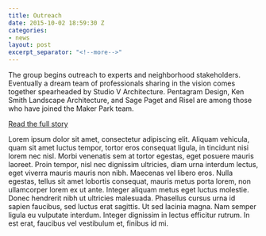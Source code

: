 ```yaml
---
title: Outreach
date: 2015-10-02 18:59:30 Z
categories:
- news
layout: post
excerpt_separator: "<!--more-->"
---
```


The group begins outreach to experts and neighborhood
stakeholders. Eventually a dream team of professionals sharing
in the vision comes together spearheaded by Studio V
Architecture. Pentagram Design, Ken Smith Landscape
Architecture, and Sage Paget and Risel are among those who have
joined the Maker Park team.

[Read the full story](http://google.com)
<!--more-->

Lorem ipsum dolor sit amet, consectetur adipiscing elit. Aliquam vehicula, quam sit amet luctus tempor, tortor eros consequat ligula, in tincidunt nisi lorem nec nisl. Morbi venenatis sem at tortor egestas, eget posuere mauris laoreet. Proin tempor, nisl nec dignissim ultricies, diam urna interdum lectus, eget viverra mauris mauris non nibh. Maecenas vel libero eros. Nulla egestas, tellus sit amet lobortis consequat, mauris metus porta lorem, non ullamcorper lorem ex ut ante. Integer aliquam metus eget luctus molestie. Donec hendrerit nibh ut ultricies malesuada. Phasellus cursus urna id sapien faucibus, sed luctus erat sagittis. Ut sed lacinia magna. Nam semper ligula eu vulputate interdum. Integer dignissim in lectus efficitur rutrum. In est erat, faucibus vel vestibulum et, finibus id mi.
